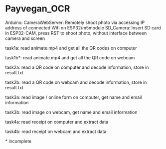 # Payvegan_OCR
Arduino: 
 CameraWebServer:
  Remotely shoot photo via accessing IP address of connected Wifi on ESP32/m5module
 SD_Camera:
  Insert SD card in ESP32-CAM, press RST to shoot photo, without interface between camera and screen
  
task1a:
read animate.mp4 and get all the QR codes on computer

task1b*:
read animate.mp4 and get all the QR code on webcam

task2a:
read a QR code on computer and decode information, store in result.txt

task2b:
read a QR code on webcam and decode information, store in result.txt

task3a:
read image / online form on computer, get name and email information

task3b:
read image on webcam, get name and email information

task4a:
read receipt on computer and extract data

task4b:
read receipt on webcam and extract data

\* incomplete
